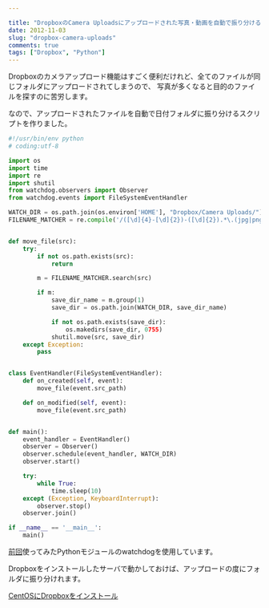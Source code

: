 ```yaml
---

title: "DropboxのCamera Uploadsにアップロードされた写真・動画を自動で振り分けるようにした"
date: 2012-11-03
slug: "dropbox-camera-uploads"
comments: true
tags: ["Dropbox", "Python"]
---
```

Dropboxのカメラアップロード機能はすごく便利だけれど、全てのファイルが同じフォルダにアップロードされてしまうので、
写真が多くなると目的のファイルを探すのに苦労します。

なので、アップロードされたファイルを自動で日付フォルダに振り分けるスクリプトを作りました。

<!--more-->

```python
#!/usr/bin/env python
# coding:utf-8

import os
import time
import re
import shutil
from watchdog.observers import Observer
from watchdog.events import FileSystemEventHandler

WATCH_DIR = os.path.join(os.environ['HOME'], "Dropbox/Camera Uploads/")
FILENAME_MATCHER = re.compile('/([\d]{4}-[\d]{2})-([\d]{2}).*\.(jpg|png|mp4)$')


def move_file(src):
    try:
        if not os.path.exists(src):
            return

        m = FILENAME_MATCHER.search(src)

        if m:
            save_dir_name = m.group(1)
            save_dir = os.path.join(WATCH_DIR, save_dir_name)

            if not os.path.exists(save_dir):
                os.makedirs(save_dir, 0755)
            shutil.move(src, save_dir)
    except Exception:
        pass


class EventHandler(FileSystemEventHandler):
    def on_created(self, event):
        move_file(event.src_path)

    def on_modified(self, event):
        move_file(event.src_path)


def main():
    event_handler = EventHandler()
    observer = Observer()
    observer.schedule(event_handler, WATCH_DIR)
    observer.start()

    try:
        while True:
            time.sleep(10)
    except (Exception, KeyboardInterrupt):
        observer.stop()
    observer.join()

if __name__ == '__main__':
    main()
```

[前回](http://blog.mursts.jp/entry/2012/10/25/015244)使ってみたPythonモジュールのwatchdogを使用しています。

Dropboxをインストールしたサーバで動かしておけば、アップロードの度にフォルダに振り分けれます。

[CentOSにDropboxをインストール](http://blog.mursts.jp/entry/2012/02/21/145948)
